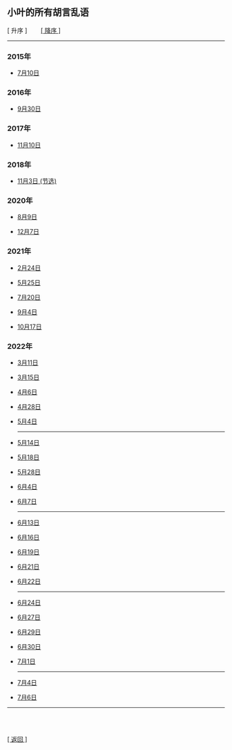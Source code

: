 ## 小叶的所有胡言乱语

[ 升序 ]&nbsp;&nbsp;&nbsp;&nbsp;&nbsp;&nbsp;&nbsp;&nbsp;[[ 降序 ]](小叶的所有胡言乱语_降序列表.md)

------

### 2015年

- [7月10日](../../resources/proses/多余的话/胡言乱语/胡言乱语_2015年7月10日.md)

### 2016年

- [9月30日](../../resources/proses/多余的话/胡言乱语/胡言乱语_2016年9月30日.md)

### 2017年

- [11月10日](../../resources/proses/多余的话/胡言乱语/胡言乱语_2017年11月10日.md)

### 2018年

- [11月3日 (节选)](../../resources/proses/多余的话/胡言乱语/胡言乱语_2018年11月3日_节选.md)

### 2020年

- [8月9日](../../resources/proses/多余的话/胡言乱语/胡言乱语_2020年8月9日.md)

- [12月7日](../../resources/proses/多余的话/胡言乱语/胡言乱语_2020年12月7日.md)

### 2021年

- [2月24日](../../resources/proses/多余的话/胡言乱语/胡言乱语_2021年2月24日.md)

- [5月25日](../../resources/proses/多余的话/胡言乱语/胡言乱语_2021年5月25日.md)

- [7月20日](../../resources/proses/多余的话/胡言乱语/胡言乱语_2021年7月20日.md)

- [9月4日](../../resources/proses/多余的话/胡言乱语/胡言乱语_2021年9月4日.md)

- [10月17日](../../resources/proses/多余的话/胡言乱语/胡言乱语_2021年10月17日.md)

### 2022年

- [3月11日](../../resources/proses/多余的话/胡言乱语/胡言乱语_2022年3月11日.md)

- [3月15日](../../resources/proses/多余的话/胡言乱语/胡言乱语_2022年3月15日.md)

- [4月6日](../../resources/proses/多余的话/胡言乱语/胡言乱语_2022年4月6日.md)

- [4月28日](../../resources/proses/多余的话/胡言乱语/胡言乱语_2022年4月28日.md)

- [5月4日](../../resources/proses/多余的话/胡言乱语/胡言乱语_2022年5月4日.md)

    ------

- [5月14日](../../resources/proses/多余的话/胡言乱语/胡言乱语_2022年5月14日.md)

- [5月18日](../../resources/proses/多余的话/胡言乱语/胡言乱语_2022年5月18日.md)

- [5月28日](../../resources/proses/多余的话/胡言乱语/胡言乱语_2022年5月28日.md)

- [6月4日](../../resources/proses/多余的话/胡言乱语/胡言乱语_2022年6月4日.md)

- [6月7日](../../resources/proses/多余的话/胡言乱语/胡言乱语_2022年6月7日.md)

    ------

- [6月13日](../../resources/proses/多余的话/胡言乱语/胡言乱语_2022年6月13日.md)

- [6月16日](../../resources/proses/多余的话/胡言乱语/胡言乱语_2022年6月16日.md)

- [6月19日](../../resources/proses/多余的话/胡言乱语/胡言乱语_2022年6月19日.md)

- [6月21日](../../resources/proses/多余的话/胡言乱语/胡言乱语_2022年6月21日.md)

- [6月22日](../../resources/proses/多余的话/胡言乱语/胡言乱语_2022年6月22日.md)

    ------

- [6月24日](../../resources/proses/多余的话/胡言乱语/胡言乱语_2022年6月24日.md)

- [6月27日](../../resources/proses/多余的话/胡言乱语/胡言乱语_2022年6月27日.md)

- [6月29日](../../resources/proses/多余的话/胡言乱语/胡言乱语_2022年6月29日.md)

- [6月30日](../../resources/proses/多余的话/胡言乱语/胡言乱语_2022年6月30日.md)

- [7月1日](../../resources/proses/多余的话/胡言乱语/胡言乱语_2022年7月1日.md)

    ------

- [7月4日](../../resources/proses/多余的话/胡言乱语/胡言乱语_2022年7月4日.md)

- [7月6日](../../resources/proses/多余的话/胡言乱语/胡言乱语_2022年7月6日.md)

------

<br>

<br>

[[ 返回 ]](多余的话.md)
